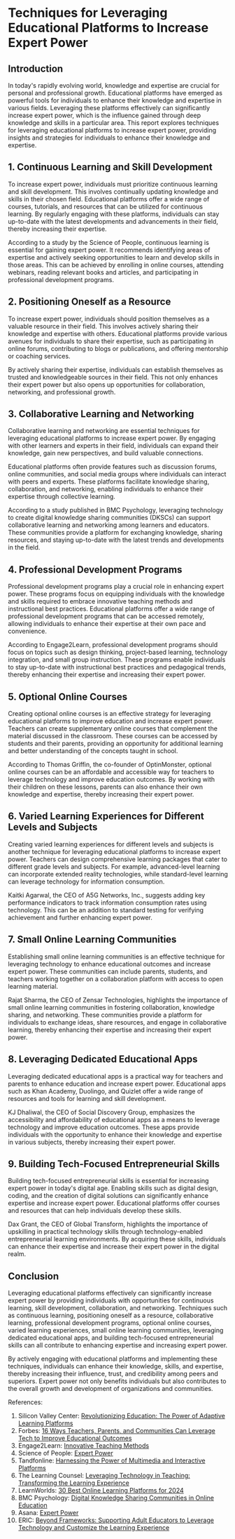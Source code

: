 # Techniques for Leveraging Educational Platforms to Increase Expert Power

## Introduction

In today's rapidly evolving world, knowledge and expertise are crucial for personal and professional growth. Educational platforms have emerged as powerful tools for individuals to enhance their knowledge and expertise in various fields. Leveraging these platforms effectively can significantly increase expert power, which is the influence gained through deep knowledge and skills in a particular area. This report explores techniques for leveraging educational platforms to increase expert power, providing insights and strategies for individuals to enhance their knowledge and expertise.

## 1. Continuous Learning and Skill Development

To increase expert power, individuals must prioritize continuous learning and skill development. This involves continually updating knowledge and skills in their chosen field. Educational platforms offer a wide range of courses, tutorials, and resources that can be utilized for continuous learning. By regularly engaging with these platforms, individuals can stay up-to-date with the latest developments and advancements in their field, thereby increasing their expertise.

According to a study by the Science of People, continuous learning is essential for gaining expert power. It recommends identifying areas of expertise and actively seeking opportunities to learn and develop skills in those areas. This can be achieved by enrolling in online courses, attending webinars, reading relevant books and articles, and participating in professional development programs.

## 2. Positioning Oneself as a Resource

To increase expert power, individuals should position themselves as a valuable resource in their field. This involves actively sharing their knowledge and expertise with others. Educational platforms provide various avenues for individuals to share their expertise, such as participating in online forums, contributing to blogs or publications, and offering mentorship or coaching services.

By actively sharing their expertise, individuals can establish themselves as trusted and knowledgeable sources in their field. This not only enhances their expert power but also opens up opportunities for collaboration, networking, and professional growth.

## 3. Collaborative Learning and Networking

Collaborative learning and networking are essential techniques for leveraging educational platforms to increase expert power. By engaging with other learners and experts in their field, individuals can expand their knowledge, gain new perspectives, and build valuable connections.

Educational platforms often provide features such as discussion forums, online communities, and social media groups where individuals can interact with peers and experts. These platforms facilitate knowledge sharing, collaboration, and networking, enabling individuals to enhance their expertise through collective learning.

According to a study published in BMC Psychology, leveraging technology to create digital knowledge sharing communities (DKSCs) can support collaborative learning and networking among learners and educators. These communities provide a platform for exchanging knowledge, sharing resources, and staying up-to-date with the latest trends and developments in the field.

## 4. Professional Development Programs

Professional development programs play a crucial role in enhancing expert power. These programs focus on equipping individuals with the knowledge and skills required to embrace innovative teaching methods and instructional best practices. Educational platforms offer a wide range of professional development programs that can be accessed remotely, allowing individuals to enhance their expertise at their own pace and convenience.

According to Engage2Learn, professional development programs should focus on topics such as design thinking, project-based learning, technology integration, and small group instruction. These programs enable individuals to stay up-to-date with instructional best practices and pedagogical trends, thereby enhancing their expertise and increasing their expert power.

## 5. Optional Online Courses

Creating optional online courses is an effective strategy for leveraging educational platforms to improve education and increase expert power. Teachers can create supplementary online courses that complement the material discussed in the classroom. These courses can be accessed by students and their parents, providing an opportunity for additional learning and better understanding of the concepts taught in school.

According to Thomas Griffin, the co-founder of OptinMonster, optional online courses can be an affordable and accessible way for teachers to leverage technology and improve education outcomes. By working with their children on these lessons, parents can also enhance their own knowledge and expertise, thereby increasing their expert power.

## 6. Varied Learning Experiences for Different Levels and Subjects

Creating varied learning experiences for different levels and subjects is another technique for leveraging educational platforms to increase expert power. Teachers can design comprehensive learning packages that cater to different grade levels and subjects. For example, advanced-level learning can incorporate extended reality technologies, while standard-level learning can leverage technology for information consumption.

Kaitki Agarwal, the CEO of A5G Networks, Inc., suggests adding key performance indicators to track information consumption rates using technology. This can be an addition to standard testing for verifying achievement and further enhancing expert power.

## 7. Small Online Learning Communities

Establishing small online learning communities is an effective technique for leveraging technology to enhance educational outcomes and increase expert power. These communities can include parents, students, and teachers working together on a collaboration platform with access to open learning material.

Rajat Sharma, the CEO of Zensar Technologies, highlights the importance of small online learning communities in fostering collaboration, knowledge sharing, and networking. These communities provide a platform for individuals to exchange ideas, share resources, and engage in collaborative learning, thereby enhancing their expertise and increasing their expert power.

## 8. Leveraging Dedicated Educational Apps

Leveraging dedicated educational apps is a practical way for teachers and parents to enhance education and increase expert power. Educational apps such as Khan Academy, Duolingo, and Quizlet offer a wide range of resources and tools for learning and skill development.

KJ Dhaliwal, the CEO of Social Discovery Group, emphasizes the accessibility and affordability of educational apps as a means to leverage technology and improve education outcomes. These apps provide individuals with the opportunity to enhance their knowledge and expertise in various subjects, thereby increasing their expert power.

## 9. Building Tech-Focused Entrepreneurial Skills

Building tech-focused entrepreneurial skills is essential for increasing expert power in today's digital age. Enabling skills such as digital design, coding, and the creation of digital solutions can significantly enhance expertise and increase expert power. Educational platforms offer courses and resources that can help individuals develop these skills.

Dax Grant, the CEO of Global Transform, highlights the importance of upskilling in practical technology skills through technology-enabled entrepreneurial learning environments. By acquiring these skills, individuals can enhance their expertise and increase their expert power in the digital realm.

## Conclusion

Leveraging educational platforms effectively can significantly increase expert power by providing individuals with opportunities for continuous learning, skill development, collaboration, and networking. Techniques such as continuous learning, positioning oneself as a resource, collaborative learning, professional development programs, optional online courses, varied learning experiences, small online learning communities, leveraging dedicated educational apps, and building tech-focused entrepreneurial skills can all contribute to enhancing expertise and increasing expert power.

By actively engaging with educational platforms and implementing these techniques, individuals can enhance their knowledge, skills, and expertise, thereby increasing their influence, trust, and credibility among peers and superiors. Expert power not only benefits individuals but also contributes to the overall growth and development of organizations and communities.

References:

1. Silicon Valley Center: [Revolutionizing Education: The Power of Adaptive Learning Platforms](https://siliconvalley.center/blog/revolutionizing-education-the-power-of-adaptive-learning-platforms)
2. Forbes: [16 Ways Teachers, Parents, and Communities Can Leverage Tech to Improve Educational Outcomes](https://www.forbes.com/sites/forbestechcouncil/2023/01/23/16-ways-teachers-parents-and-communities-can-leverage-tech-to-improve-educational-outcomes/)
3. Engage2Learn: [Innovative Teaching Methods](https://engage2learn.org/blog/innovative-teaching-methods)
4. Science of People: [Expert Power](https://www.scienceofpeople.com/expert-power/)
5. Tandfonline: [Harnessing the Power of Multimedia and Interactive Platforms](https://www.tandfonline.com/doi/full/10.1080/23311916.2023.2283282)
6. The Learning Counsel: [Leveraging Technology in Teaching: Transforming the Learning Experience](https://thelearningcounsel.com/articles/leveraging-technology-in-teaching-transforming-the-learning-experience/)
7. LearnWorlds: [30 Best Online Learning Platforms for 2024](https://www.learnworlds.com/online-learning-platforms/)
8. BMC Psychology: [Digital Knowledge Sharing Communities in Online Education](https://bmcpsychology.biomedcentral.com/articles/10.1186/s40359-023-01337-6)
9. Asana: [Expert Power](https://asana.com/resources/expert-power)
10. ERIC: [Beyond Frameworks: Supporting Adult Educators to Leverage Technology and Customize the Learning Experience](https://files.eric.ed.gov/fulltext/EJ1344708.pdf)